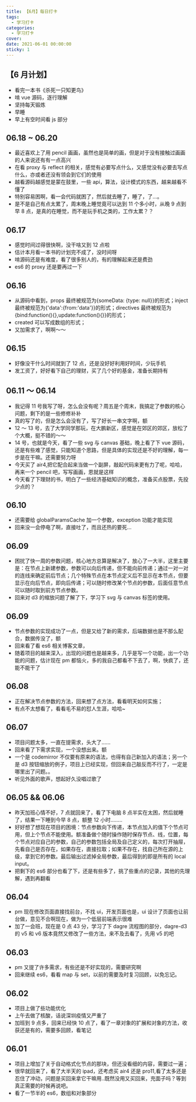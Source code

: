 ```yaml
---
title: 【6月】每日打卡
tags:
  - 学习打卡
categories:
  - 学习打卡
cover:
date: 2021-06-01 00:00:00
sticky: 1
---
```


## 【6 月计划】

- 看完一本书《杀死一只知更鸟》
- 啃 vue 源码，逐行理解
- 坚持每天锻炼
- 早睡
- 早上有空时间看 js 部分

## 06.18 ~ 06.20

- 最近喜欢上了用 pencil 画画，虽然也是简单的画，但是对于没有接触过画画的人来说还有有一点高兴
- 在看 proxy 与 reflect 的相关，感觉有必要写点什么，又感觉没有必要去写点什么，亦或者还没有领会到它们的使用
- 越看源码越感觉是蒙在鼓里，一些 api，算法，设计模式的东西，越来越看不懂了
- 特别容易困啊，看一会代码就困了，然后就去睡了，睡了，了...。
- 是不是自己有点太累了，周末晚上睡觉竟可以达到 11 个多小时，从晚 9 点到早 8 点，是真的在睡觉，而不是玩手机之类的，工作太累？？

## 06.17

- 感觉时间过得很快啊，没干啥又到 12 点啦
- 估计本月看一本书的计划完不成了，没时间呀
- 啃源码还是有难度，看了很多别人的，有的理解起来还是费劲
- es6 的 proxy 还是要再过一下

## 06.16

- 从源码中看到，props 最终被规范为{someData: {type: null}}的形式；inject 最终被规范为{'data':{from:'data'}}的形式；directives 最终被规范为{bind:function(){},update:function(){}}的形式；
- created 可以写成数组的形式；
- 又加需求了，啊啊～～

## 06.15

- 好像没干什么时间就到了 12 点，还是没好好利用好时间，少玩手机
- 发工资了，好好看下自己的理财，买了几个好的基金，准备长期持有

## 06.11 ～ 06.14

- 我记得 11 号我写了呀，怎么会没有呢？周五是个周末，我搞定了参数的核心问题，剩下的是一些修修补补
- 真的写了的，但是怎么会没有了，写了好长一串文字啊，额
- 12 ～ 13 号，去了大学同学那玩，在大鹏新区，感觉是在郊区的郊区，放松了个大概，挺不错的～～
- 14 号，也就是今天，看了一些 svg 与 canvas 基础，晚上看了下 vue 源码，还是有些难了感觉，只能知道个思路，但是具体的实现还是不好的理解，每一步是在干嘛。还需要努力呀
- 今天买了 air4,把它配合起来当做一个副屏，敲起代码来更有力了呢，哈哈，再来一个 pencil 吧，写写画画，恩就是这样
- 今天看了下理财的书，明白了一些经济基础知识的概念，准备买点股票，先投少点的？

## 06.10

- 还需要给 globalParamsCache 加一个参数，exception 功能才能实现
- 回来没一会停电了啊，直接吐了，而且还热的要死...

## 06.09

- 困扰了快一周的参数问题，核心地方总算是解决了，放心了一大半，这里主要是：在节点上新建参数，参数可以向后传递，但不能向前传递；通过一对一对的连线来确定前后节点；几个特殊节点在本节点定义后不显示在本节点，但要显示在向后节点，即向后传递；可以随时修改某个节点的参数，后面任意节点可以随时取到前方节点参数。
- 回来对 d3 的缩放问题了解了下，学习下 svg 与 canvas 标签的使用。

## 06.09

- 节点参数的实现成功了一点，但是又给了新的需求，后端数据也是不那么配合，数据传没了，额
- 回来看了看 es6 相关博客文章，
- 随着项目的越来深入，出现的问题也是越来多，几乎是写一个功能，出一个功能的问题，估计现在 pm 都恼火，多的我自己都看不下去了，啊，快疯了，还能不能干了

## 06.08

- 正在解决节点参数的方法，回来想了点方法，看看明天如何实施；
- 有点不太想看了，看看毛不易的怼人生涯，哈哈~

## 06.07

- 项目问题太多，一直在提需求，头大了......
- 回来看了下需求实现，一个没想出来。额
- 一个是 codemirror 不仅要有原来的语法，也得有自己新加入的语法；另一个是 d3 按钮缩放的例子，项目上已经实现，但回来自己敲反而不行了，一定是哪里出了问题。。
- 听见外面的歌声，想起好久没唱过歌了

## 06.05 && 06.06

- 昨天加班心情不好，7 点就回来了，看了下电脑 8 点半实在太困，然后就睡了，结果一下睡到今早 8 点，额整 12 小时........
- 好好想了想现在项目的困境：节点参数向下传递，本节点加入的值下个节点可用，但上个节点不能使用。额准备做个随时操作随时保存节点、线，位置，每个节点对应自己的参数，自己的参数包括全局及自己定义的，每次打开抽屉，先看自己是否存在，如果存在，直接拉取；如果不存在，找自己所在源的上级，拿到它的参数。最后输出过滤掉全局参数，最后得到的即是所有的 local input。
- 把剩下的 es6 部分也看了下，还是有些多了，挑了些重点的记录，其他的先理解，遇到再翻看

## 06.04

- pm 现在修改页面直接找前台，不找 ui，开发页面也是，ui 设计了页面也让前台做，意见不合啊现在，做为一个低层前端表示很难
- 加了一会班，现在是 0 点 43 分，学习了下 dagre 流程图的部分，dagre-d3 的 v5 和 v6 版本竟然又修改了一些方法，来不及去看了，先用 v5 的吧

## 06.03

- pm 又提了许多需求，有些还是不好实现的，需要研究啊
- 回来继续 es6，看看 map 与 set，以前的需要及时复习回顾，以免忘记。

## 06.02

- 项目上做了些功能优化
- 上午去做了核酸，话说深圳疫情又严重了
- 加班到 9 点多，回来已经快 10 点了，看了一章对象的扩展和对象的方法，收获还是有的，需要多回顾，看笔记

## 06.01

- 项目上增加了关于自动格式化节点的那块，但还没看细的内容，需要过一遍；
- 很早就回来了，看了大半天的 ipad，还考虑买 air4 还是 pro11,看了太多还是忍住了冲动，问题是买回来拿它干嘛用..既然没用又买回来，充面子吗？等到真正需要的时候再说吧。
- 看了一节半的 es6，数组和对象部分

